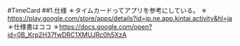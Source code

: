 #TimeCard
##1.仕様
＊タイムカードってアプリを参考にしている。
    ＊https://play.google.com/store/apps/details?id=jp.ne.app.kintai.activity&hl=ja
＊仕様書はココ
    ＊https://docs.google.com/open?id=0B_Krp2H37fwDRC1XMUJRc0h5XzA